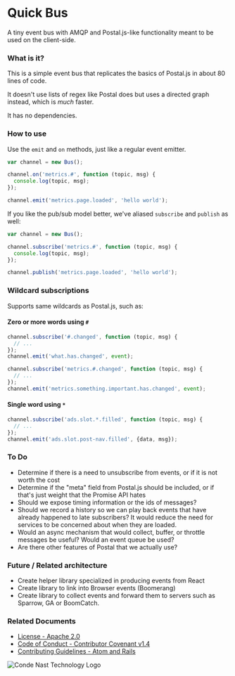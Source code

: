 # Quick Bus

A tiny event bus with AMQP and Postal.js-like functionality meant to be used on the client-side.

### What is it?

This is a simple event bus that replicates the basics of Postal.js in about 80 lines of code.

It doesn't use lists of regex like Postal does but uses a directed graph instead, which is _much_ faster.

It has no dependencies.

### How to use

Use the `emit` and `on` methods, just like a regular event emitter.

```js
var channel = new Bus();

channel.on('metrics.#', function (topic, msg) {
  console.log(topic, msg);
});

channel.emit('metrics.page.loaded', 'hello world');
```

If you like the pub/sub model better, we've aliased `subscribe` and `publish` as well:

```js
var channel = new Bus();

channel.subscribe('metrics.#', function (topic, msg) {
  console.log(topic, msg);
});

channel.publish('metrics.page.loaded', 'hello world');
```

### Wildcard subscriptions

Supports same wildcards as Postal.js, such as:

#### Zero or more words using `#`

```js
channel.subscribe('#.changed', function (topic, msg) {
  // ...
});
channel.emit('what.has.changed', event);
```

```js
channel.subscribe('metrics.#.changed', function (topic, msg) {
  // ...
});
channel.emit('metrics.something.important.has.changed', event);
```

#### Single word using `*`

```js
channel.subscribe('ads.slot.*.filled', function (topic, msg) {
  // ...
});
channel.emit('ads.slot.post-nav.filled', {data, msg});
```

### To Do

- Determine if there is a need to unsubscribe from events, or if it is not worth the cost
- Determine if the "meta" field from Postal.js should be included, or if that's just weight that the Promise API hates
- Should we expose timing information or the ids of messages?
- Should we record a history so we can play back events that have already happened to late subscribers?  It would reduce the need for services to be concerned about when they are loaded.
- Would an async mechanism that would collect, buffer, or throttle messages be useful?  Would an event queue be used?
- Are there other features of Postal that we actually use?

### Future / Related architecture

- Create helper library specialized in producing events from React
- Create library to link into Browser events (Boomerang)
- Create library to collect events and forward them to servers such as Sparrow, GA or BoomCatch.

### Related Documents

- [License - Apache 2.0](https://github.com/CondeNast/quick-bus/blob/master/LICENSE.md)
- [Code of Conduct - Contributor Covenant v1.4](https://github.com/CondeNast/quick-bus/blob/master/CODE_OF_CONDUCT.md)
- [Contributing Guidelines - Atom and Rails](https://github.com/CondeNast/quick-bus/blob/master/CONTRIBUTING.md)

![Conde Nast Technology Logo](https://user-images.githubusercontent.com/4154804/34785005-e70e4326-f5fd-11e7-8ae6-759c3b0300b5.png)
